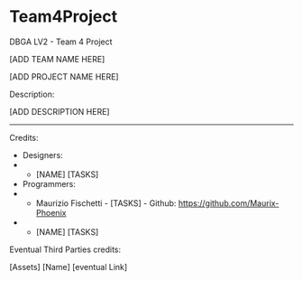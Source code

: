 # Team4Project
DBGA LV2 - Team 4 Project

[ADD TEAM NAME HERE]
 

[ADD PROJECT NAME HERE]

Description:

[ADD DESCRIPTION HERE]

___

Credits:

* Designers:
* * [NAME] [TASKS]
* Programmers:
* * Maurizio Fischetti - [TASKS] - Github: https://github.com/Maurix-Phoenix
* * [NAME] [TASKS]

Eventual Third Parties credits:

[Assets] [Name] [eventual Link]
